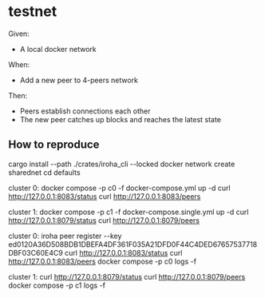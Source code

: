 # testnet

Given:

- A local docker network

When:

- Add a new peer to 4-peers network

Then:

- Peers establish connections each other
- The new peer catches up blocks and reaches the latest state

## How to reproduce

cargo install --path ./crates/iroha_cli --locked
docker network create sharednet
cd defaults

cluster 0:
docker compose -p c0 -f docker-compose.yml up -d
curl http://127.0.0.1:8083/status
curl http://127.0.0.1:8083/peers

cluster 1:
docker compose -p c1 -f docker-compose.single.yml up -d
curl http://127.0.0.1:8079/status
curl http://127.0.0.1:8079/peers

cluster 0:
iroha peer register --key ed0120A36D508BDB1DBEFA4DF361F035A21DFD0F44C4DED67657537718DBF03C60E4C9
curl http://127.0.0.1:8083/status
curl http://127.0.0.1:8083/peers
docker compose -p c0 logs -f

cluster 1:
curl http://127.0.0.1:8079/status
curl http://127.0.0.1:8079/peers
docker compose -p c1 logs -f
